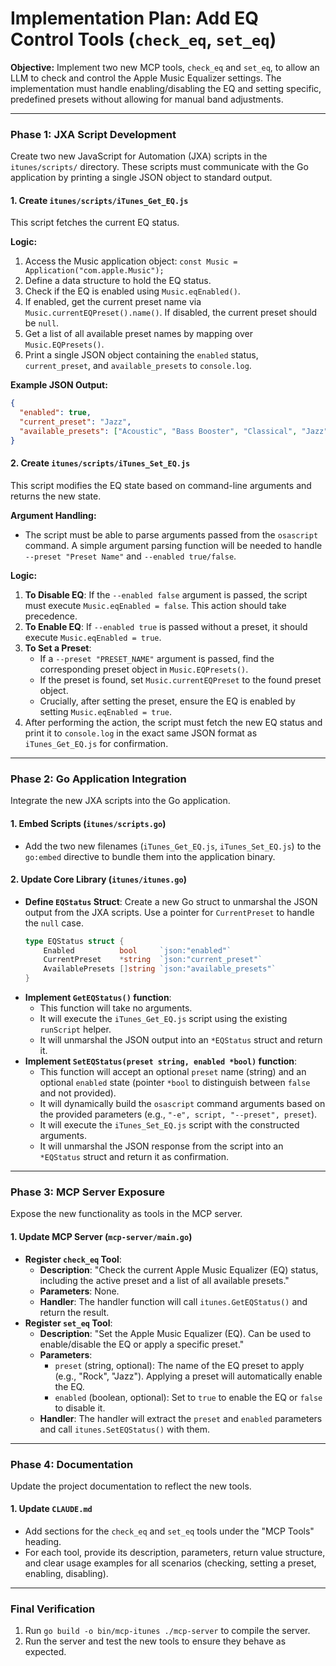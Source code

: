 # Implementation Plan: Add EQ Control Tools (`check_eq`, `set_eq`)

**Objective:** Implement two new MCP tools, `check_eq` and `set_eq`, to allow an LLM to check and control the Apple Music Equalizer settings. The implementation must handle enabling/disabling the EQ and setting specific, predefined presets without allowing for manual band adjustments.

---

### Phase 1: JXA Script Development

Create two new JavaScript for Automation (JXA) scripts in the `itunes/scripts/` directory. These scripts must communicate with the Go application by printing a single JSON object to standard output.

#### 1. Create `itunes/scripts/iTunes_Get_EQ.js`

This script fetches the current EQ status.

**Logic:**
1.  Access the Music application object: `const Music = Application("com.apple.Music");`
2.  Define a data structure to hold the EQ status.
3.  Check if the EQ is enabled using `Music.eqEnabled()`.
4.  If enabled, get the current preset name via `Music.currentEQPreset().name()`. If disabled, the current preset should be `null`.
5.  Get a list of all available preset names by mapping over `Music.EQPresets()`.
6.  Print a single JSON object containing the `enabled` status, `current_preset`, and `available_presets` to `console.log`.

**Example JSON Output:**
```json
{
  "enabled": true,
  "current_preset": "Jazz",
  "available_presets": ["Acoustic", "Bass Booster", "Classical", "Jazz", "Latin", "Loudness", "Rock", "Small Speakers", "Spoken Word", "Vocal Booster"]
}
```

#### 2. Create `itunes/scripts/iTunes_Set_EQ.js`

This script modifies the EQ state based on command-line arguments and returns the new state.

**Argument Handling:**
- The script must be able to parse arguments passed from the `osascript` command. A simple argument parsing function will be needed to handle `--preset "Preset Name"` and `--enabled true/false`.

**Logic:**
1.  **To Disable EQ**: If the `--enabled false` argument is passed, the script must execute `Music.eqEnabled = false`. This action should take precedence.
2.  **To Enable EQ**: If `--enabled true` is passed without a preset, it should execute `Music.eqEnabled = true`.
3.  **To Set a Preset**:
    *   If a `--preset "PRESET_NAME"` argument is passed, find the corresponding preset object in `Music.EQPresets()`.
    *   If the preset is found, set `Music.currentEQPreset` to the found preset object.
    *   Crucially, after setting the preset, ensure the EQ is enabled by setting `Music.eqEnabled = true`.
4.  After performing the action, the script must fetch the new EQ status and print it to `console.log` in the exact same JSON format as `iTunes_Get_EQ.js` for confirmation.

---

### Phase 2: Go Application Integration

Integrate the new JXA scripts into the Go application.

#### 1. Embed Scripts (`itunes/scripts.go`)
- Add the two new filenames (`iTunes_Get_EQ.js`, `iTunes_Set_EQ.js`) to the `go:embed` directive to bundle them into the application binary.

#### 2. Update Core Library (`itunes/itunes.go`)
- **Define `EQStatus` Struct**: Create a new Go struct to unmarshal the JSON output from the JXA scripts. Use a pointer for `CurrentPreset` to handle the `null` case.
  ```go
  type EQStatus struct {
      Enabled          bool     `json:"enabled"`
      CurrentPreset    *string  `json:"current_preset"`
      AvailablePresets []string `json:"available_presets"`
  }
  ```
- **Implement `GetEQStatus()` function**:
  - This function will take no arguments.
  - It will execute the `iTunes_Get_EQ.js` script using the existing `runScript` helper.
  - It will unmarshal the JSON output into an `*EQStatus` struct and return it.
- **Implement `SetEQStatus(preset string, enabled *bool)` function**:
  - This function will accept an optional `preset` name (string) and an optional `enabled` state (pointer `*bool` to distinguish between `false` and not provided).
  - It will dynamically build the `osascript` command arguments based on the provided parameters (e.g., `"-e", script, "--preset", preset`).
  - It will execute the `iTunes_Set_EQ.js` script with the constructed arguments.
  - It will unmarshal the JSON response from the script into an `*EQStatus` struct and return it as confirmation.

---

### Phase 3: MCP Server Exposure

Expose the new functionality as tools in the MCP server.

#### 1. Update MCP Server (`mcp-server/main.go`)
- **Register `check_eq` Tool**:
  - **Description**: "Check the current Apple Music Equalizer (EQ) status, including the active preset and a list of all available presets."
  - **Parameters**: None.
  - **Handler**: The handler function will call `itunes.GetEQStatus()` and return the result.
- **Register `set_eq` Tool**:
  - **Description**: "Set the Apple Music Equalizer (EQ). Can be used to enable/disable the EQ or apply a specific preset."
  - **Parameters**:
    - `preset` (string, optional): The name of the EQ preset to apply (e.g., "Rock", "Jazz"). Applying a preset will automatically enable the EQ.
    - `enabled` (boolean, optional): Set to `true` to enable the EQ or `false` to disable it.
  - **Handler**: The handler will extract the `preset` and `enabled` parameters and call `itunes.SetEQStatus()` with them.

---

### Phase 4: Documentation

Update the project documentation to reflect the new tools.

#### 1. Update `CLAUDE.md`
- Add sections for the `check_eq` and `set_eq` tools under the "MCP Tools" heading.
- For each tool, provide its description, parameters, return value structure, and clear usage examples for all scenarios (checking, setting a preset, enabling, disabling).

---

### Final Verification

1.  Run `go build -o bin/mcp-itunes ./mcp-server` to compile the server.
2.  Run the server and test the new tools to ensure they behave as expected.
